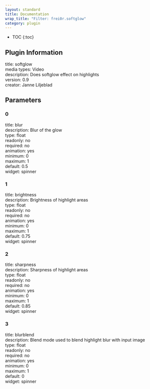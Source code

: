 ```yaml
---
layout: standard
title: Documentation
wrap_title: "Filter: frei0r.softglow"
category: plugin
---
```

* TOC
{:toc}

## Plugin Information

title: softglow  
media types:
Video  
description: Does softglow effect on highlights  
version: 0.9  
creator: Janne Liljeblad  

## Parameters

### 0

title: blur    
description:
Blur of the glow  
type: float  
readonly: no  
required: no  
animation: yes  
minimum: 0  
maximum: 1  
default: 0.5  
widget: spinner  

### 1

title: brightness    
description:
Brightness of highlight areas  
type: float  
readonly: no  
required: no  
animation: yes  
minimum: 0  
maximum: 1  
default: 0.75  
widget: spinner  

### 2

title: sharpness    
description:
Sharpness of highlight areas  
type: float  
readonly: no  
required: no  
animation: yes  
minimum: 0  
maximum: 1  
default: 0.85  
widget: spinner  

### 3

title: blurblend    
description:
Blend mode used to blend highlight blur with input image  
type: float  
readonly: no  
required: no  
animation: yes  
minimum: 0  
maximum: 1  
default: 0  
widget: spinner  

